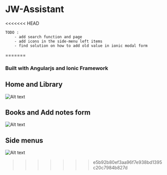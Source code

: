 # JW-Assistant
<<<<<<< HEAD
	
	TODO : 
		- add search function and page
		- add icons in the side-menu left items
		- find solution on how to add old value in ionic modal form
=======
### Built with Angularjs and Ionic Framework

## Home and Library
![Alt text](https://cloud.githubusercontent.com/assets/9475290/8866362/1af6e822-31ee-11e5-8d83-82127067738b.png)
## Books and Add notes form
![Alt text](https://cloud.githubusercontent.com/assets/9475290/8866361/1ae8f2b2-31ee-11e5-8128-34d51c0e9004.png)
## Side menus
![Alt text](https://cloud.githubusercontent.com/assets/9475290/8866363/1b2bca60-31ee-11e5-9d4e-0b2c0086c331.png)
>>>>>>> e5b92b80ef3aa96f7e938bd1395c20c7984b827d
